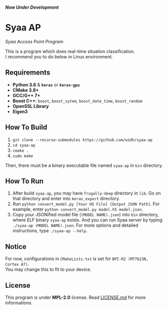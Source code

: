 <em> <strong>Now Under Development</strong> </em>

# Syaa AP

<i>Syaa Access Point Program</i>

This is a program which does real-time situation classification.\
I recommend you to do below in Linux environment.

## Requirements

-   **Python 3.6** & **`keras`** or **`keras-gpu`**
-   **CMake 3.8+**
-   **GCC/G++ 7+**
-   **Boost C++**: `boost`, `boost_sytem`, `boost_date_time`, `boost_random`
-   **OpenSSL Library**
-   **Eigen3**

## How To Build

1. `git clone --recurse-submodules https://github.com/widh/syaa-ap`
2. `cd syaa-ap`
3. `cmake .`
4. `sudo make`

Then, there must be a binary executable file named `syaa-ap` in `bin` directory.

## How To Run

1. After build `syaa-ap`, you may have `frugally-deep` directory in `lib`. Go on that directory and enter into `keras_export` directory.
2. Run `python convert_model.py [Your H5 File] [Output JSON Path]`. For example, enter `python convert_model.py model.h5 model.json`.
3. Copy your JSONified model file (`(MODEL NAME).json`) into `bin` directory, where ELF binary `syaa-ap` exists. And you can run Syaa server by typing `./syaa-ap (MODEL NAME).json`. For more options and detailed instructions, type `./syaa-ap --help`.

## Notice

For now, configurations in `CMakeLists.txt` is set for `BPI-R2 (MT7623N, Cortex A7)`.\
You may change this to fit to your device.

## License

This program is under **MPL-2.0** license. Read [LICENSE.md](LICENSE.md) for more informations.
